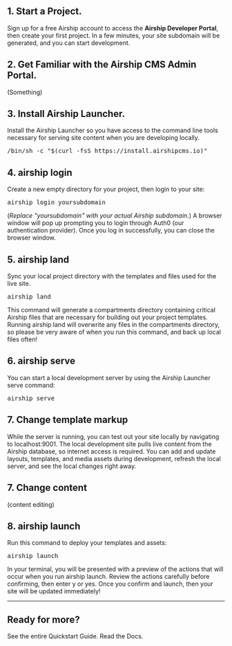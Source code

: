 ## 1. Start a Project.
Sign up for a free Airship account to access the **Airship Developer Portal**, then create your first project. In a few minutes, your site subdomain will be generated, and you can start development.

## 2. Get Familiar with the Airship CMS Admin Portal.
(Something)

## 3. Install Airship Launcher.
Install the Airship Launcher so you have access to the command line tools necessary for serving site content when you are developing locally.
<pre>
/bin/sh -c "$(curl -fsS https://install.airshipcms.io)"
</pre>

## 4. <span class="code">airship login</span>
Create a new empty directory for your project, then login to your site:</p>
<pre>
airship login yoursubdomain</span>
</pre>
(_Replace "yoursubdomain" with your actual Airship subdomain._)
A browser window will pop up prompting you to login through Auth0 (our authentication provider). Once you log in successfully, you can close the browser window.

## 5. <span class="code">airship land</span>
Sync your local project directory with the templates and files used for the live site.</p>
<pre>airship land</pre>
This command will generate a <span class="code">compartments</span> directory containing critical Airship files that are necessary for building out your project templates. Running <span class="code">airship land</span> will overwrite any files in the <span class="code">compartments</span> directory, so please be very aware of when you run this command, and back up local files often!

## 6. <span class="code">airship serve</span>
You can start a local development server by using the Airship Launcher serve command:
<pre>
airship serve
</pre>

## 7. Change template markup
While the server is running, you can test out your site locally by navigating to <span class="code">localhost:9001</span>. The local development site pulls live content from the Airship database, so internet access is required. You can add and update layouts, templates, and media assets during development, refresh the local server, and see the local changes right away.

## 7. Change content
(content editing)

## 8. <span class="code">airship launch</span>
Run this command to deploy your templates and assets:
<pre>airship launch</pre>
In your terminal, you will be presented with a preview of the actions that will occur when you run <span class="code">airship launch</span>. Review the actions carefully before confirming, then enter <span class="code">y</span> or <span class="code">yes</span>.
Once you confirm and launch, then your site will be updated immediately!

---

## Ready for more?
See the entire Quickstart Guide.
Read the Docs.
